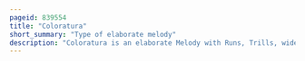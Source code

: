 ```yaml
---
pageid: 839554
title: "Coloratura"
short_summary: "Type of elaborate melody"
description: "Coloratura is an elaborate Melody with Runs, Trills, wide Leaps, or similar virtuoso-like Material, or a Passage of such Music. Operational Roles in which such Music plays a prominent Part are also called Coloratura. Its instrumental Equivalent is Ornamentation."
---
```

